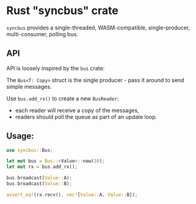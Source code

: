 # Rust "syncbus" crate

`syncbus` provides a single-threaded, WASM-compatible, single-producer, multi-consumer, polling bus.

## API

API is loosely inspired by the `bus` crate:

The `Bus<T: Copy>` struct is the single producer - pass it around to send simple messages.

Use `bus.add_rx()` to create a new `BusReader`:

- each reader will receive a copy of the messages,
- readers should poll the queue as part of an update loop.

## Usage:

```rust
use syncbus::Bus;

let mut bus = Bus::<Value>::new(10);
let mut rx = bus.add_rx();

bus.broadcast(Value::A);
bus.broadcast(Value::B);

assert_eq!(rx.recv(), vec![Value::A, Value::B]);
```
